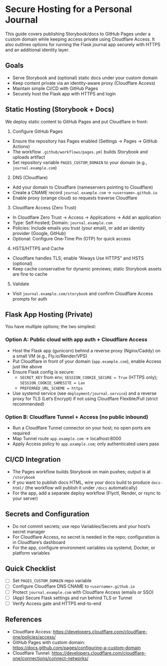 # Secure Hosting for a Personal Journal

This guide covers publishing Storybook/docs to GitHub Pages under a custom domain while keeping access private using Cloudflare Access. It also outlines options for running the Flask journal app securely with HTTPS and an additional identity layer.

## Goals

- Serve Storybook and (optional) static docs under your custom domain
- Keep content private via an identity-aware proxy (Cloudflare Access)
- Maintain simple CI/CD with GitHub Pages
- Securely host the Flask app with HTTPS and login

## Static Hosting (Storybook + Docs)

We deploy static content to GitHub Pages and put Cloudflare in front:

1) Configure GitHub Pages
- Ensure the repository has Pages enabled (Settings → Pages → GitHub Actions)
- The workflow `.github/workflows/pages.yml` builds Storybook and uploads artifact
- Set repository variable `PAGES_CUSTOM_DOMAIN` to your domain (e.g., `journal.example.com`)

2) DNS (Cloudflare)
- Add your domain to Cloudflare (nameservers pointing to Cloudflare)
- Create a CNAME record `journal.example.com` → `<username>.github.io`
- Enable proxy (orange cloud) so requests traverse Cloudflare

3) Cloudflare Access (Zero Trust)
- In Cloudflare Zero Trust → Access → Applications → Add an application
- Type: Self‑hosted; Domain: `journal.example.com`
- Policies: Include emails you trust (your email), or add an identity provider (Google, GitHub)
- Optional: Configure One‑Time Pin (OTP) for quick access

4) HSTS/HTTPS and Cache
- Cloudflare handles TLS; enable “Always Use HTTPS” and HSTS (optional)
- Keep cache conservative for dynamic previews; static Storybook assets are fine to cache

5) Validate
- Visit `journal.example.com/storybook` and confirm Cloudflare Access prompts for auth

## Flask App Hosting (Private)

You have multiple options; the two simplest:

### Option A: Public cloud with app auth + Cloudflare Access
- Host the Flask app (gunicorn) behind a reverse proxy (Nginx/Caddy) on a small VM (e.g., Fly.io/Render/VPS)
- Put Cloudflare in front of your domain (`app.example.com`), enable Access just like above
- Ensure Flask config is secure:
  - `SECRET_KEY` from env; `SESSION_COOKIE_SECURE = True` (HTTPS only); `SESSION_COOKIE_SAMESITE = Lax`
  - `PREFERRED_URL_SCHEME = https`
- Use systemd service (see `deployment/journal.service`) and a reverse proxy for TLS (Let’s Encrypt) if not using Cloudflare Flexible/Full (strict recommended)

### Option B: Cloudflare Tunnel + Access (no public inbound)
- Run a Cloudflare Tunnel connector on your host; no open ports are required
- Map Tunnel route `app.example.com` → localhost:8000
- Apply Access policy to `app.example.com`; only authenticated users pass

## CI/CD Integration

- The Pages workflow builds Storybook on main pushes; output is at `/storybook`
- If you want to publish docs HTML, wire your docs build to produce `docs-html/` (the workflow will publish it under `/docs` automatically)
- For the app, add a separate deploy workflow (Flyctl, Render, or rsync to your server)

## Secrets and Configuration

- Do not commit secrets; use repo Variables/Secrets and your host’s secret manager
- For Cloudflare Access, no secret is needed in the repo; configuration is in Cloudflare’s dashboard
- For the app, configure environment variables via systemd, Docker, or platform variables

## Quick Checklist

- [ ] Set `PAGES_CUSTOM_DOMAIN` repo variable
- [ ] Configure Cloudflare DNS CNAME to `<username>.github.io`
- [ ] Protect `journal.example.com` with Cloudflare Access (emails or SSO)
- [ ] (App) Secure Flask settings and run behind TLS or Tunnel
- [ ] Verify Access gate and HTTPS end-to-end

## References
- Cloudflare Access: https://developers.cloudflare.com/cloudflare-one/policies/access/
- GitHub Pages with custom domain: https://docs.github.com/pages/configuring-a-custom-domain
- Cloudflare Tunnel: https://developers.cloudflare.com/cloudflare-one/connections/connect-networks/
